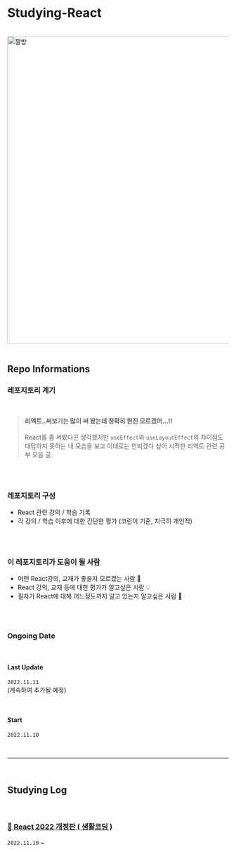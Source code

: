 # Studying-React

<br/>

<img src="https://img1.daumcdn.net/thumb/R1280x0/?scode=mtistory2&fname=https%3A%2F%2Fk.kakaocdn.net%2Fdn%2FFzu2L%2FbtrQUBH76F7%2F6FfTNS4yIxOidZIsz5yK50%2Fimg.png" width="700" alt="짤방" />

<br/>
<br/>

## Repo Informations

### 레포지토리 계기

<br/>

> <b>리엑트..써보기는 많이 써 봤는데 정확히 뭔진 모르겠어...!! </b><br/><br/>
> React를 좀 써봤다곤 생각했지만 `useEffect`와 `useLayoutEffect`의 차이점도 대답하지 못하는 내 모습을 보고 이대로는 안되겠다 싶어 시작한 리엑트 관련 공부 모음 글.

<br/>
<br/>

### 레포지토리 구성

-   React 관련 강의 / 학습 기록
-   각 강의 / 학습 이후에 대한 간단한 평가 (코린이 기준, 지극히 개인적)

<br/>
<br/>

### 이 레포지토리가 도움이 될 사람

-   어떤 React강의, 교재가 좋을지 모르겠는 사람 🤔
-   React 강의, 교재 등에 대한 평가가 알고싶은 사람 💡
-   필자가 React에 대해 어느정도까지 알고 있는지 알고싶은 사람 👀

<br/>
<br/>

### Ongoing Date

<br/>

#### Last Update

`2022.11.11`<br/>
(계속하여 추가될 예정)

<br/>

#### Start

`2022.11.10`
<br/>

<br/>

---

<br/>

## Studying Log

<br/>

### [📁 React 2022 개정판 ( 생활코딩 )](https://github.com/MayOwall/studying-react/tree/main/react2022_lifeCoding)

`2022.11.10` ~
